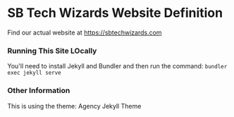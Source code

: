 # SB Tech Wizards Website Definition

Find our actual website at https://sbtechwizards.com


### Running This Site LOcally

You'll need to install Jekyll and Bundler and then run the command: `bundler exec jekyll serve`


### Other Information
This is using the theme: Agency Jekyll Theme
